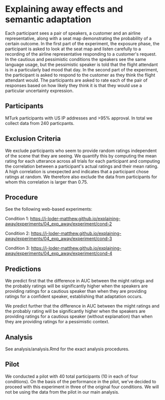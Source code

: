 # Explaining away effects and semantic adaptation

Each participant sees a pair of speakers, a customer and an airline representative, along with a seat map demonstrating the probability of a certain outcome. In the first part of the experiment, the exposure phase, the participant is asked to look at the seat map and listen carefully to a recording of the airline representative responding to a customer's request. In the cautious and pessimistic conditions the speakers see the same language usage, but the pessimistic speaker is told that the flight attendant is in a particularly bad mood that day. In the second part of the experiment, the participant is asked to respond to the customer as they think the flight attendant would. The participants are asked to rate each of the pair of responses based on how likely they think it is that they would use a particular uncertainty expression.

## Participants

MTurk participants with US IP addresses and >95% approval. In total we collect data from 240 particpants.

## Exclusion Criteria

We exclude participants who seem to provide random ratings independent of the scene that they are seeing. We quantify this by computing the mean rating for each utterance across all trials for each participant and computing the correlation between a participant's actual ratings and their mean rating. A high correlation is unexpected and indicates that a participant chose ratings at random. We therefore also exclude the data from participants for whom this correlation is larger than 0.75.


## Procedure

See the following web-based experiments:

Condition 1:
https://i-loder-matthew.github.io/explaining-away/experiments/04_exp_away/experiment/cond-2

Condition 2:
https://i-loder-matthew.github.io/explaining-away/experiments/04_exp_away/experiment/cond-3

Condition 3:
https://i-loder-matthew.github.io/explaining-away/experiments/04_exp_away/experiment/cond-4

## Predictions

We predict first that the difference in AUC between the might ratings and the probably ratings will be significantly higher when the speakers are providing ratings for a cautious speaker than when they are providing ratings for a confident speaker, establishing that adaptation occurs. 

We predict further that the difference in AUC between the might ratings and the probably rating will be significantly higher when the speakers are providing ratings for a cautious speaker (without explanation) than when they are providing ratings for a pessimistic context.   

## Analysis

See analysis/analysis.Rmd for the exact analysis procedures.

## Pilot

We conducted a pilot with 40 total participants (10 in each of four conditions). On the basis of the performance in the pilot, we've decided to proceed with this experiment in three of the original four conditions. We will not be using the data from the pilot in our main analysis.
